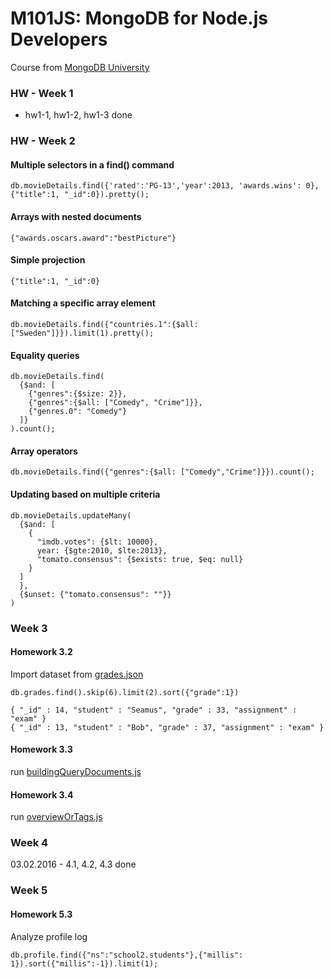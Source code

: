 # M101JS: MongoDB for Node.js Developers

Course from [MongoDB University](https://university.mongodb.com/courses/MongoDB/M101JS/2016_January/syllabus)

### HW - Week 1
- hw1-1, hw1-2, hw1-3 done

### HW - Week 2

#### Multiple selectors in a find() command
    db.movieDetails.find({'rated':'PG-13','year':2013, 'awards.wins': 0},{"title":1, "_id":0}).pretty();

#### Arrays with nested documents
    {"awards.oscars.award":"bestPicture"}

#### Simple projection
    {"title":1, "_id":0}

#### Matching a specific array element
    db.movieDetails.find({"countries.1":{$all: ["Sweden"]}}).limit(1).pretty();

#### Equality queries
    db.movieDetails.find(
      {$and: [
        {"genres":{$size: 2}},
        {"genres":{$all: ["Comedy", "Crime"]}},
        {"genres.0": "Comedy"}
      ]}
    ).count();

#### Array operators
    db.movieDetails.find({"genres":{$all: ["Comedy","Crime"]}}).count();

#### Updating based on multiple criteria
    db.movieDetails.updateMany(
      {$and: [
        {
          "imdb.votes": {$lt: 10000},
          year: {$gte:2010, $lte:2013},
          "tomato.consensus": {$exists: true, $eq: null}
        }
      ]
      },
      {$unset: {"tomato.consensus": ""}}
    )

### Week 3

#### Homework 3.2
Import dataset from [grades.json](grades.json)

    db.grades.find().skip(6).limit(2).sort({"grade":1})

    { "_id" : 14, "student" : "Seamus", "grade" : 33, "assignment" : "exam" }
    { "_id" : 13, "student" : "Bob", "grade" : 37, "assignment" : "exam" }

#### Homework 3.3
run [buildingQueryDocuments.js](buildingQueryDocuments.js)

#### Homework 3.4
run [overviewOrTags.js](overviewOrTags.js) 


### Week 4
03.02.2016 - 4.1, 4.2, 4.3 done

### Week 5

#### Homework 5.3
Analyze profile log

    db.profile.find({"ns":"school2.students"},{"millis": 1}).sort({"millis":-1}).limit(1);
